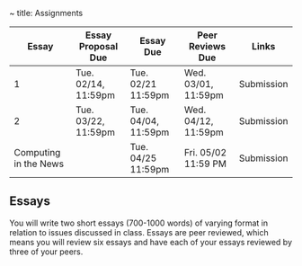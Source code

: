 ~ title: Assignments

| Essay | Essay Proposal Due | Essay Due           | Peer Reviews Due    | Links                                 |
|-------|--------------------|---------------------|---------------------|---------------------------------------|
| 1     | Tue. 02/14, 11:59pm | Tue. 02/21 11:59pm | Wed. 03/01, 11:59pm  | Submission |
| 2     | Tue. 03/22, 11:59pm | Tue. 04/04, 11:59pm  | Wed. 04/12, 11:59pm  |  Submission |
| Computing in the News | | Tue. 04/25 11:59pm | Fri. 05/02 11:59 PM | Submission |

Essays
------

You will write two short essays (700-1000 words) of varying format in relation
to issues discussed in class. Essays are peer reviewed, which means you will
review six essays and have each of your essays reviewed by three of your peers.

<!--
Essay 1 
------

[Essay details here.](https://docs.google.com/document/d/1VuXzCrrW7VYzLLQyjcUlO8ZYaHycwmdn9p08PmRJzCY/edit?usp=sharing)

Essay 2
------

[Proposal form here.](https://www.gradescope.com/courses/437281/assignments/2401006/)

[Essay details here.](https://docs.google.com/document/d/1tYHu2PSWJHxyxL0vD_yWqNtEZRmZifvLfLKdGfe8Uds/edit?usp=sharing)


Optional Essay: Ethics in the News
------------------

This is an optional assignment that can be completed to make up one of the two required essays. You will complete an Ethics in the News assignment where you research a current topic in computing (outside of lecture topics) and its social implications. Word count, depth, and citation requirements will be similar to the two required essays.
Details to be released around 11/14.
-->

